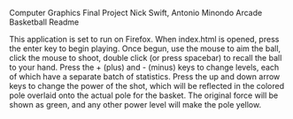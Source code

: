 Computer Graphics Final Project
Nick Swift, Antonio Minondo
Arcade Basketball Readme

This application is set to run on Firefox. When index.html is opened, press the enter key to begin playing. Once begun, use the mouse to aim the ball, click the mouse to shoot, double click (or press spacebar) to recall the ball to your hand. Press the + (plus) and - (minus) keys to change levels, each of which have a separate batch of statistics. Press the up and down arrow keys to change the power of the shot, which will be reflected in the colored pole overlaid onto the actual pole for the basket. The original force will be shown as green, and any other power level will make the pole yellow. 
